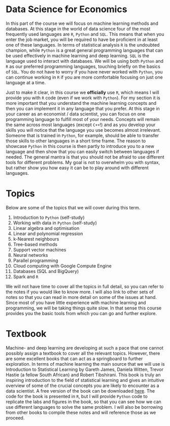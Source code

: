 
Data Science for Economics
==============================================

In this part of the course we will focus on machine learning methods and databases. At this stage in the world of data science four of the most frequently used languages are `R`, `Python` and `SQL`. This means that when you enter the job market, you will be required to have be proficient in at least one of these languages. In terms of statistical analysis `R` is the undoubted champion, while `Python` is a great general programming languages that can be used effectively in machine learning and deep learning. `SQL` is the language used to interact with databases. We will be using both `Python` and `R` as our preferred programming languages, touching briefly on the basics of `SQL`. You do not have to worry if you have never worked with `Python`, you can continue working in `R` if you are more comfortable focusing on just one language at a time. 

Just to make it clear, in this course we **officially** use `R`, which means I will provide you with `R` code (even if we work with `Python`). For my section it is more important that you understand the machine learning concepts and then you can implement it in any language that you prefer. At this stage in your career as an economist / data scientist, you can focus on one programming language to fulfill most of your needs. Concepts will remain the same across most languages (except `C++`!) and as you develop your skills you will notice that the language you use becomes almost irrelevant. Someone that is trained in `Python`, for example, should be able to transfer those skills to other languages in a short time frame. The reason to showcase `Python` in this course is then partly to introduce you to a new language and then show that you can easily switch between languages if needed. The general mantra is that you should not be afraid to use different tools for different problems. My goal is not to overwhelm you with syntax, but rather show you how easy it can be to play around with different languages. 

# Topics

Below are some of the topics that we will cover during this term.

1. Introduction to `Python` (self-study)
2. Working with data in `Python` (self-study)
3. Linear algebra and optimisation
4. Linear and polynomial regression
5. k-Nearest neighbours
6. Tree-based methods
7. Support vector machines
8. Neural networks 
9. Parallel programming
10. Cloud computing with Google Compute Engine
11. Databases (SQL and BigQuery)
12. Spark and `R`

We will not have time to cover all the topics in full detail, so you can refer to the notes if you would like to know more. I will also link to other sets of notes so that you can read in more detail on some of the issues at hand. Since most of you have little experience with machine learning and programming, we will be taking things quite slow. In that sense this course provides you the basic tools from which you can go and further explore. 

# Textbook

Machine- and deep learning are developing at such a pace that one cannot possibly assign a textbook to cover all the relevant topics. However, there are some excellent books that can act as a springboard to further exploration. In terms of machine learning the main source that we will use is Introduction to Statistical Learning by Gareth James, Daniela Witten, Trevor Hastie (a fellow South African) and Robert Tibshirani. This book is truly an inspiring introduction to the field of statistical learning and gives an intuitive overview of some of the crucial concepts you are likely to encounter as a data scientist. A free version of the book can be downloaded [here](http://faculty.marshall.usc.edu/gareth-james/ISL/). The code for the book is presented in `R`, but I will provide `Python` code to replicate the labs and figures in the book, so that you can see how we can use different languages to solve the same problem. I will also be borrowing from other books to compile these notes and will reference those as we proceed. 
